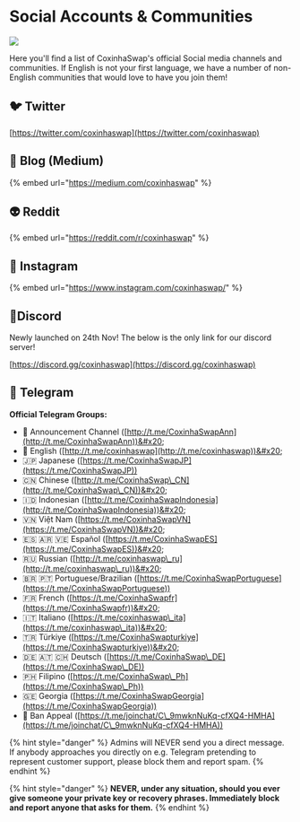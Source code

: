 # Social Accounts & Communities

![](<../.gitbook/assets/docs masthead (22).png>)

Here you'll find a list of CoxinhaSwap's official Social media channels and communities. If English is not your first language, we have a number of non-English communities that would love to have you join them!

## 🐦 Twitter

[https://twitter.com/coxinhaswap](https://twitter.com/coxinhaswap)

## 📰 Blog (Medium)

{% embed url="https://medium.com/coxinhaswap" %}

## 👽 Reddit

{% embed url="https://reddit.com/r/coxinhaswap" %}

## 🤳 Instagram

{% embed url="https://www.instagram.com/coxinhaswap/" %}

## 🤖Discord

Newly launched on 24th Nov! The below is the only link for our discord server!

[https://discord.gg/coxinhaswap](https://discord.gg/coxinhaswap)

## 💬 Telegram

**Official Telegram Groups:**

* 📣 Announcement Channel ([http://t.me/CoxinhaSwapAnn](http://t.me/CoxinhaSwapAnn))&#x20;
* 🥞 English ([http://t.me/coxinhaswap](http://t.me/coxinhaswap))&#x20;
* 🇯🇵 Japanese ([https://t.me/CoxinhaSwapJP](https://t.me/CoxinhaSwapJP))
* 🇨🇳 Chinese ([http://t.me/CoxinhaSwap\_CN](http://t.me/CoxinhaSwap\_CN))&#x20;
* 🇮🇩 Indonesian ([http://t.me/CoxinhaSwapIndonesia](http://t.me/CoxinhaSwapIndonesia))&#x20;
* 🇻🇳 Việt Nam ([https://t.me/CoxinhaSwapVN](https://t.me/CoxinhaSwapVN))&#x20;
* 🇪🇸 🇦🇷 🇻🇪 Español ([https://t.me/CoxinhaSwapES](https://t.me/CoxinhaSwapES))&#x20;
* 🇷🇺 Russian ([http://t.me/coxinhaswap\_ru](http://t.me/coxinhaswap\_ru))&#x20;
* 🇧🇷 🇵🇹 Portuguese/Brazilian ([https://t.me/CoxinhaSwapPortuguese](https://t.me/CoxinhaSwapPortuguese))
* 🇫🇷 French ([https://t.me/CoxinhaSwapfr](https://t.me/CoxinhaSwapfr))&#x20;
* 🇮🇹 Italiano ([https://t.me/coxinhaswap\_ita](https://t.me/coxinhaswap\_ita))&#x20;
* 🇹🇷 Türkiye ([https://t.me/CoxinhaSwapturkiye](https://t.me/CoxinhaSwapturkiye))&#x20;
* 🇩🇪 🇦🇹 🇨🇭 Deutsch ([https://t.me/CoxinhaSwap\_DE](https://t.me/CoxinhaSwap\_DE))
* 🇵🇭 Filipino ([https://t.me/CoxinhaSwap\_Ph](https://t.me/CoxinhaSwap\_Ph))
* 🇬🇪 Georgia ([https://t.me/CoxinhaSwapGeorgia](https://t.me/CoxinhaSwapGeorgia))
* 😤 Ban Appeal ([https://t.me/joinchat/C\_9mwknNuKq-cfXQ4-HMHA](https://t.me/joinchat/C\_9mwknNuKq-cfXQ4-HMHA))

{% hint style="danger" %}
Admins will NEVER send you a direct message. If anybody approaches you directly on e.g. Telegram pretending to represent customer support, please block them and report spam.
{% endhint %}

{% hint style="danger" %}
**NEVER, under any situation, should you ever give someone your private key or recovery phrases. Immediately block and report anyone that asks for them.**
{% endhint %}

